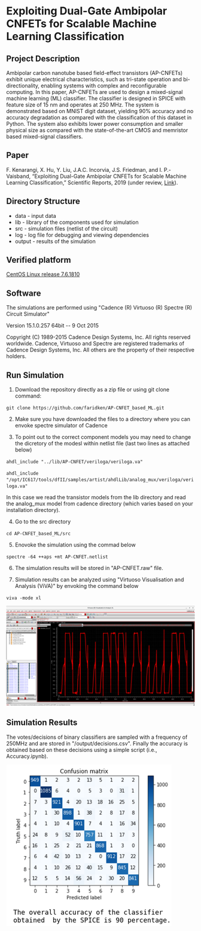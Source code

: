 # Exploiting Dual-Gate Ambipolar CNFETs for Scalable Machine Learning Classification

## Project Description

Ambipolar carbon nanotube based field-effect transistors (AP-CNFETs) exhibit unique electrical characteristics, such as tri-state operation and bi-directionality, enabling systems with complex and reconfigurable computing. In this paper, AP-CNFETs are
used to design a mixed-signal machine learning (ML) classifier. The classifier is designed in SPICE with feature size of 15 nm
and operates at 250 MHz. The system is demonstrated based on MNIST digit dataset, yielding 90% accuracy and no accuracy
degradation as compared with the classification of this dataset in Python. The system also exhibits lower power consumption
and smaller physical size as compared with the state-of-the-art CMOS and memristor based mixed-signal classifiers.

## Paper
F. Kenarangi, X. Hu, Y. Liu, J.A.C. Incorvia, J.S. Friedman, and I. P.-Vaisband, “Exploiting Dual-Gate
Ambipolar CNFETs for Scalable Machine Learning Classification,” Scientific Reports, 2019 (under review,
[Link](https://arxiv.org/abs/1912.04068)).

## Directory Structure
- data - input data
- lib - library of the components used for simulation
- src - simulation files (netlist of the circuit)
- log - log file for debugging and viewing dependencies
- output - results of the simulation 

## Verified platform
[CentOS Linux release 7.6.1810](https://www.centos.org/)

## Software

The simulations are performed using "Cadence (R) Virtuoso (R) Spectre (R) Circuit Simulator"

Version 15.1.0.257 64bit -- 9 Oct 2015 

Copyright (C) 1989-2015 Cadence Design Systems, Inc. All rights reserved worldwide. Cadence, Virtuoso and Spectre are registered trademarks of Cadence Design Systems, Inc. All others are the property of their respective holders.



## Run Simulation

1. Download the repository directly as a zip file or using git clone command:

`git clone https://github.com/faridken/AP-CNFET_based_ML.git`

2. Make sure you have downloaded the files to a directory where you can envoke spectre simulator of Cadence

3. To point out to the correct component models you may need to change the dicretory of the modesl within netlist file (last two lines as attached below)

`ahdl_include "../lib/AP-CNFET/veriloga/veriloga.va"`

`ahdl_include "/opt/IC617/tools/dfII/samples/artist/ahdlLib/analog_mux/veriloga/veriloga.va"`

In this case we read the transistor models from the lib directory and read the analog_mux model from cadence directory (which varies based on your installation directory).

4. Go to the src directory 

`cd AP-CNFET_based_ML/src`

5. Enovoke the simulation using the commad below

`spectre -64 ++aps +mt AP-CNFET.netlist`

6. The simulation results will be stored in "AP-CNFET.raw" file.

7. Simulation results can be analyzed using "Virtuoso Visualisation and Analysis (ViVA)" by envoking the command below

`viva -mode xl`

![alt text](images/waveform.png)

## Simulation Results

The votes/decisions of binary classifiers are sampled with a frequency of 250MHz and are stored in "/output/decisions.csv". Finally the accuracy is obtained based on these decisions using a simple script (i.e., Accuracy.ipynb).      

![alt text](images/acc.png)



